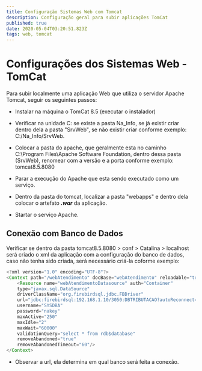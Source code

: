 ```yaml
---
title: Configuração Sistemas Web com Tomcat
description: Configuração geral para subir aplicações TomCat
published: true
date: 2020-05-04T03:20:51.823Z
tags: web, tomcat
---
```


# Configurações dos Sistemas Web - TomCat

Para subir localmente uma aplicação Web que utiliza o servidor Apache Tomcat, seguir os seguintes passos:

- Instalar na máquina o TomCat 8.5 (executar o instalador)
- Verificar na unidade C: se existe a pasta Na_Info, se já existir criar dentro dela a pasta "SrvWeb", se não existir criar conforme exemplo: C:/Na_Info/SrvWeb.

- Colocar a pasta do apache, que geralmente esta no caminho C:\Program Files\Apache Software Foundation, dentro dessa pasta (SrvWeb), renomear com a versão e a porta conforme exemplo: tomcat8.5.8080

- Parar a execução do Apache que esta sendo executado como um serviço.

- Dentro da pasta do tomcat, localizar a pasta "webapps" e dentro dela colocar o artefato ***.war*** da aplicação.

- Startar o serviço Apache.

## Conexão com Banco de Dados

Verificar se dentro da pasta tomcat8.5.8080 > conf > Catalina > localhost será criado o xml da aplicação com a configuração do banco de dados, caso não tenha sido criada, será necessário criá-la coforme exemplo:

```Java
<?xml version="1.0" encoding="UTF-8"?>
<Context path="/webAtendimento" docBase="webAtendimento" reloadable="true" crossContext="true">
	<Resource name="webAtendimentoDatasource" auth="Container"
	type="javax.sql.DataSource"
	driverClassName="org.firebirdsql.jdbc.FBDriver"
	url="jdbc:firebirdsql:192.168.1.10/3050:DBTRIBUTACAO?autoReconnect=true"
	username="SYSDBA"
	password="nakey"
	maxActive="250"
	maxIdle="2"
	maxWait="60000"
	validationQuery="select * from rdb$database"
	removeAbandoned="true"
	removeAbandonedTimeout="60"/>
</Context>
```
* Observar a url, ela determina em qual banco será feita a conexão.
